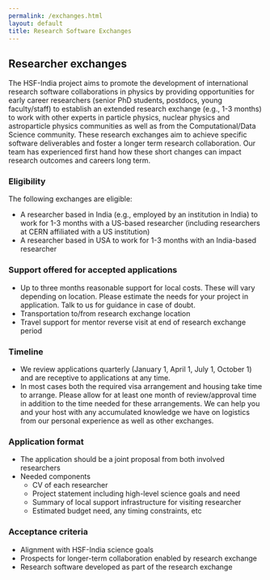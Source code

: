 ```yaml
---
permalink: /exchanges.html
layout: default
title: Research Software Exchanges
---
```


## Researcher exchanges 

The HSF-India project aims to promote the
development of international research software collaborations in physics
by providing opportunities for early career researchers (senior PhD students, postdocs, young faculty/staff)
to establish an extended research exchange (e.g., 1-3 months) to work with other experts in
particle physics, nuclear physics and astroparticle physics communities
as well as from the Computational/Data Science community. These research exchanges aim
to achieve specific software deliverables and foster a longer term research collaboration. Our team
has experienced first hand how these short changes can impact research outcomes and careers long term.

### Eligibility
The following exchanges are eligible:
  * A researcher based in India (e.g., employed by an institution in India) to work for 1-3 months with a US-based researcher (including researchers at CERN affiliated with a US institution)
  * A researcher based in USA to work for 1-3 months with an India-based researcher

### Support offered for accepted applications 
  * Up to three months reasonable support for local costs. These will vary depending on location. Please estimate the needs for your project in application. Talk to us for guidance in case of doubt.
  * Transportation to/from research exchange location
  * Travel support for mentor reverse visit at end of research exchange period 

### Timeline
  * We review applications quarterly (January 1, April 1, July 1, October 1) and are receptive to applications at any time.
  * In most cases both the required visa arrangement and housing take time to arrange. Please allow for at least one month of review/approval time in addition to the time needed for these arrangements. We can help you and your host with any accumulated knowledge we have on logistics from our personal experience as well as other exchanges.

### Application format
  * The application should be a joint proposal from both involved researchers
  * Needed components
    * CV of each researcher
    * Project statement including high-level science goals and need
    * Summary of local support infrastructure for visiting researcher
    * Estimated budget need, any timing constraints, etc

### Acceptance criteria
  * Alignment with HSF-India science goals
  * Prospects for longer-term collaboration enabled by research exchange
  * Research software developed as part of the research exchange

